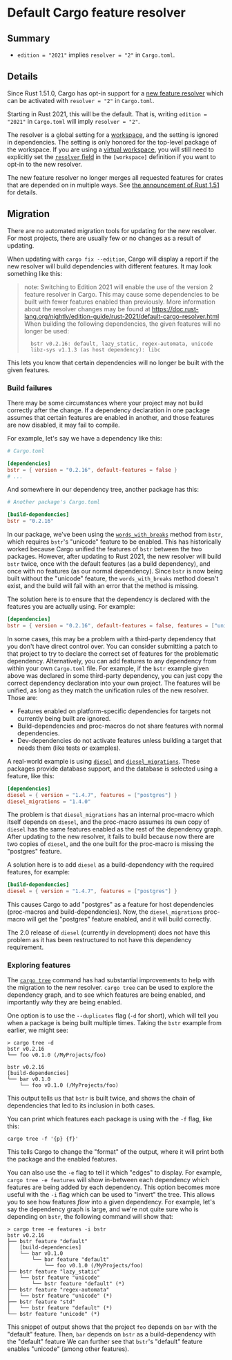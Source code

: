 # Default Cargo feature resolver

## Summary

- `edition = "2021"` implies `resolver = "2"` in `Cargo.toml`.

## Details

Since Rust 1.51.0, Cargo has opt-in support for a [new feature resolver][4]
which can be activated with `resolver = "2"` in `Cargo.toml`.

Starting in Rust 2021, this will be the default.
That is, writing `edition = "2021"` in `Cargo.toml` will imply `resolver = "2"`.

The resolver is a global setting for a [workspace], and the setting is ignored in dependencies.
The setting is only honored for the top-level package of the workspace.
If you are using a [virtual workspace], you will still need to explicitly set the [`resolver` field]
in the `[workspace]` definition if you want to opt-in to the new resolver.

The new feature resolver no longer merges all requested features for
crates that are depended on in multiple ways.
See [the announcement of Rust 1.51][5] for details.

<!--
[4]: ../../cargo/reference/resolver.html#feature-resolver-version-2
[5]: https://blog.rust-lang.org/2021/03/25/Rust-1.51.0.html#cargos-new-feature-resolver
[workspace]: ../../cargo/reference/workspaces.html
[virtual workspace]: ../../cargo/reference/workspaces.html#virtual-manifest
[`resolver` field]: ../../cargo/reference/resolver.html#resolver-versions
-->
[4]: https://doc.rust-lang.org/cargo/reference/resolver.html#feature-resolver-version-2
[5]: https://blog.rust-lang.org/2021/03/25/Rust-1.51.0.html#cargos-new-feature-resolver
[workspace]: https://doc.rust-lang.org/cargo/reference/workspaces.html
[virtual workspace]: https://doc.rust-lang.org/cargo/reference/workspaces.html#virtual-manifest
[`resolver` field]: https://doc.rust-lang.org/cargo/reference/resolver.html#resolver-versions

## Migration

There are no automated migration tools for updating for the new resolver.
For most projects, there are usually few or no changes as a result of updating.

When updating with `cargo fix --edition`, Cargo will display a report if the new resolver will build dependencies with different features.
It may look something like this:

> note: Switching to Edition 2021 will enable the use of the version 2 feature resolver in Cargo.
> This may cause some dependencies to be built with fewer features enabled than previously.
> More information about the resolver changes may be found at <https://doc.rust-lang.org/nightly/edition-guide/rust-2021/default-cargo-resolver.html><br>
> When building the following dependencies, the given features will no longer be used:
>
> ```text
>   bstr v0.2.16: default, lazy_static, regex-automata, unicode
>   libz-sys v1.1.3 (as host dependency): libc
> ```

This lets you know that certain dependencies will no longer be built with the given features.

### Build failures

There may be some circumstances where your project may not build correctly after the change.
If a dependency declaration in one package assumes that certain features are enabled in another, and those features are now disabled, it may fail to compile.

For example, let's say we have a dependency like this:

```toml
# Cargo.toml

[dependencies]
bstr = { version = "0.2.16", default-features = false }
# ...
```

And somewhere in our dependency tree, another package has this:

```toml
# Another package's Cargo.toml

[build-dependencies]
bstr = "0.2.16"
```

In our package, we've been using the [`words_with_breaks`](https://docs.rs/bstr/0.2.16/bstr/trait.ByteSlice.html#method.words_with_breaks) method from `bstr`, which requires `bstr`'s  "unicode" feature to be enabled.
This has historically worked because Cargo unified the features of `bstr` between the two packages.
However, after updating to Rust 2021, the new resolver will build `bstr` twice, once with the default features (as a build dependency), and once with no features (as our normal dependency).
Since `bstr` is now being built without the "unicode" feature, the `words_with_breaks` method doesn't exist, and the build will fail with an error that the method is missing.

The solution here is to ensure that the dependency is declared with the features you are actually using.
For example:

```toml
[dependencies]
bstr = { version = "0.2.16", default-features = false, features = ["unicode"] }
```

In some cases, this may be a problem with a third-party dependency that you don't have direct control over.
You can consider submitting a patch to that project to try to declare the correct set of features for the problematic dependency.
Alternatively, you can add features to any dependency from within your own `Cargo.toml` file.
For example, if the `bstr` example given above was declared in some third-party dependency, you can just copy the correct dependency declaration into your own project.
The features will be unified, as long as they match the unification rules of the new resolver. Those are:

* Features enabled on platform-specific dependencies for targets not currently being built are ignored.
* Build-dependencies and proc-macros do not share features with normal dependencies.
* Dev-dependencies do not activate features unless building a target that needs them (like tests or examples).

A real-world example is using [`diesel`](https://crates.io/crates/diesel) and [`diesel_migrations`](https://crates.io/crates/diesel_migrations).
These packages provide database support, and the database is selected using a feature, like this:

```toml
[dependencies]
diesel = { version = "1.4.7", features = ["postgres"] }
diesel_migrations = "1.4.0"
```

The problem is that `diesel_migrations` has an internal proc-macro which itself depends on `diesel`, and the proc-macro assumes its own copy of `diesel` has the same features enabled as the rest of the dependency graph.
After updating to the new resolver, it fails to build because now there are two copies of `diesel`, and the one built for the proc-macro is missing the "postgres" feature.

A solution here is to add `diesel` as a build-dependency with the required features, for example:

```toml
[build-dependencies]
diesel = { version = "1.4.7", features = ["postgres"] }
```

This causes Cargo to add "postgres" as a feature for host dependencies (proc-macros and build-dependencies).
Now, the `diesel_migrations` proc-macro will get the "postgres" feature enabled, and it will build correctly.

The 2.0 release of `diesel` (currently in development) does not have this problem as it has been restructured to not have this dependency requirement.

### Exploring features

The [`cargo tree`] command has had substantial improvements to help with the migration to the new resolver.
`cargo tree` can be used to explore the dependency graph, and to see which features are being enabled, and importantly *why* they are being enabled.

One option is to use the `--duplicates` flag (`-d` for short), which will tell you when a package is being built multiple times.
Taking the `bstr` example from earlier, we might see:

```console
> cargo tree -d
bstr v0.2.16
└── foo v0.1.0 (/MyProjects/foo)

bstr v0.2.16
[build-dependencies]
└── bar v0.1.0
    └── foo v0.1.0 (/MyProjects/foo)

```

This output tells us that `bstr` is built twice, and shows the chain of dependencies that led to its inclusion in both cases.

You can print which features each package is using with the `-f` flag, like this:

```console
cargo tree -f '{p} {f}'
```

This tells Cargo to change the "format" of the output, where it will print both the package and the enabled features.

You can also use the `-e` flag to tell it which "edges" to display.
For example, `cargo tree -e features` will show in-between each dependency which features are being added by each dependency.
This option becomes more useful with the `-i` flag which can be used to "invert" the tree.
This allows you to see how features *flow* into a given dependency.
For example, let's say the dependency graph is large, and we're not quite sure who is depending on `bstr`, the following command will show that:

```console
> cargo tree -e features -i bstr
bstr v0.2.16
├── bstr feature "default"
│   [build-dependencies]
│   └── bar v0.1.0
│       └── bar feature "default"
│           └── foo v0.1.0 (/MyProjects/foo)
├── bstr feature "lazy_static"
│   └── bstr feature "unicode"
│       └── bstr feature "default" (*)
├── bstr feature "regex-automata"
│   └── bstr feature "unicode" (*)
├── bstr feature "std"
│   └── bstr feature "default" (*)
└── bstr feature "unicode" (*)
```

This snippet of output shows that the project `foo` depends on `bar` with the "default" feature.
Then, `bar` depends on `bstr` as a build-dependency with the "default" feature
We can further see that `bstr`'s  "default" feature enables "unicode" (among other features).

<!--
[`cargo tree`]: ../../cargo/commands/cargo-tree.html
-->
[`cargo tree`]: https://doc.rust-lang.org/cargo/commands/cargo-tree.html

